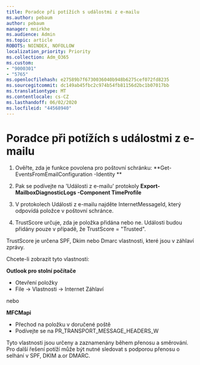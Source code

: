```yaml
---
title: Poradce při potížích s událostmi z e-mailu
ms.author: pebaum
author: pebaum
manager: mnirkhe
ms.audience: Admin
ms.topic: article
ROBOTS: NOINDEX, NOFOLLOW
localization_priority: Priority
ms.collection: Adm_O365
ms.custom:
- "9000301"
- "5765"
ms.openlocfilehash: e27589b7f6730036040b948b6275cef072fd8235
ms.sourcegitcommit: dc149ab45fbc2c974b54fb81156d2bc1b07017bb
ms.translationtype: MT
ms.contentlocale: cs-CZ
ms.lasthandoff: 06/02/2020
ms.locfileid: "44568940"
---
```

# <a name="troubleshooting-events-from-email"></a>Poradce při potížích s událostmi z e-mailu

1. Ověřte, zda je funkce povolena pro poštovní schránku: **Get-EventsFromEmailConfiguration -Identity <mailbox> **

2. Pak se podívejte na 'Události z e-mailu' protokoly **Export-MailboxDiagnosticLogs <mailbox> -Component TimeProfile**

3. V protokolech Události z e-mailu najděte InternetMessageId, který odpovídá položce v poštovní schránce.  

4. TrustScore určuje, zda je položka přidána nebo ne. Události budou přidány pouze v případě, že TrustScore = "Trusted".

TrustScore je určena SPF, Dkim nebo Dmarc vlastnosti, které jsou v záhlaví zprávy.

Chcete-li zobrazit tyto vlastnosti:

**Outlook pro stolní počítače**

- Otevření položky
- File -> Vlastnosti -> Internet Záhlaví

nebo

**MFCMapi**

- Přechod na položku v doručené poště
- Podívejte se na PR_TRANSPORT_MESSAGE_HEADERS_W

Tyto vlastnosti jsou určeny a zaznamenány během přenosu a směrování. Pro další řešení potíží může být nutné sledovat s podporou přenosu o selhání v SPF, DKIM a.or DMARC.